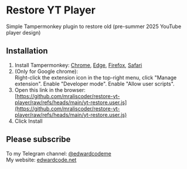 # Restore YT Player
Simple Tampermonkey plugin to restore old (pre-summer 2025 YouTube player design)

## Installation
1. Install Tampermonkey: [Chrome](https://chromewebstore.google.com/detail/tampermonkey/dhdgffkkebhmkfjojejmpbldmpobfkfo),
[Edge](https://microsoftedge.microsoft.com/addons/detail/iikmkjmpaadaobahmlepeloendndfphd),
[Firefox](https://addons.mozilla.org/en-US/firefox/addon/tampermonkey/),
[Safari](https://apps.apple.com/app/tampermonkey/id6738342400)
2. (Only for Google chrome): \
Right-click the extension icon in the top-right menu, click "Manage extension". Enable "Developer mode". Enable "Allow user scripts".
3. Open this link in the browser: \
[https://github.com/mraliscoder/restore-yt-player/raw/refs/heads/main/yt-restore.user.js](https://github.com/mraliscoder/restore-yt-player/raw/refs/heads/main/yt-restore.user.js)
4. Click Install

## Please subscribe
To my Telegram channel: [@edwardcodeme](https://t.me/edwardcodeme) \
My website: [edwardcode.net](https://edwardcode.net)
